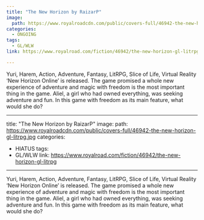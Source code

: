 ```yaml
---
title: "The New Horizon by RaizarP"
image:
  path: https://www.royalroadcdn.com/public/covers-full/46942-the-new-horizon-gl-litrpg.jpg
categories:
  - ONGOING
tags:
  - GL/WLW
link: https://www.royalroad.com/fiction/46942/the-new-horizon-gl-litrpg

---
```

Yuri, Harem, Action, Adventure, Fantasy, LitRPG, Slice of Life, Virtual Reality
‘New Horizon Online’ is released. The game promised a whole new experience of adventure and magic with freedom is the most important thing in the game. Aliel, a girl who had owned everything, was seeking adventure and fun. In this game with freedom as its main feature, what would she do?

---
title: "The New Horizon by RaizarP"
image:
  path: https://www.royalroadcdn.com/public/covers-full/46942-the-new-horizon-gl-litrpg.jpg
categories:
  - HIATUS
tags:
  - GL/WLW
link: https://www.royalroad.com/fiction/46942/the-new-horizon-gl-litrpg

---
Yuri, Harem, Action, Adventure, Fantasy, LitRPG, Slice of Life, Virtual Reality
‘New Horizon Online’ is released. The game promised a whole new experience of adventure and magic with freedom is the most important thing in the game. Aliel, a girl who had owned everything, was seeking adventure and fun. In this game with freedom as its main feature, what would she do?

